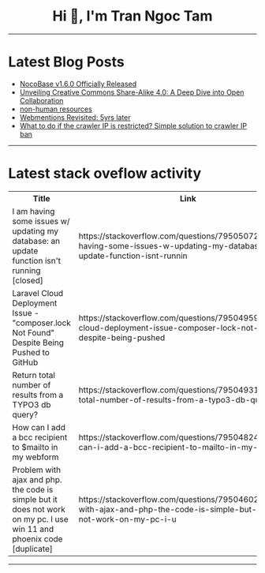 <h1 align="center">Hi 👋, I'm Tran Ngoc Tam</h1>

---

# Latest Blog Posts 
<!-- BLOG-POST-LIST:START -->
- [NocoBase v1.6.0 Officially Released](https://dev.to/nocobase/nocobase-v160-officially-released-36d)
- [Unveiling Creative Commons Share-Alike 4.0: A Deep Dive into Open Collaboration](https://dev.to/bobcars/unveiling-creative-commons-share-alike-40-a-deep-dive-into-open-collaboration-23fe)
- [non-human resources](https://dev.to/rustyshackleford01/non-human-resources-396i)
- [Webmentions Revisited: 5yrs later](https://dev.to/jswhisperer/webmentions-revisited-5yrs-later-cdn)
- [What to do if the crawler IP is restricted? Simple solution to crawler IP ban](https://dev.to/98ip/what-to-do-if-the-crawler-ip-is-restricted-simple-solution-to-crawler-ip-ban-2nc1)
<!-- BLOG-POST-LIST:END -->

---

# Latest stack oveflow activity
<table>
  <tr><th>Title</th><th>Link</th></tr>
  <!-- STACKOVERFLOW:START --><tr><td>I am having some issues w/ updating my database: an update function isn&#39;t running [closed]</td><td>https://stackoverflow.com/questions/79505072/i-am-having-some-issues-w-updating-my-database-an-update-function-isnt-runnin</td></tr><tr><td>Laravel Cloud Deployment Issue - &quot;composer.lock Not Found&quot; Despite Being Pushed to GitHub</td><td>https://stackoverflow.com/questions/79504959/laravel-cloud-deployment-issue-composer-lock-not-found-despite-being-pushed</td></tr><tr><td>Return total number of results from a TYPO3 db query?</td><td>https://stackoverflow.com/questions/79504931/return-total-number-of-results-from-a-typo3-db-query</td></tr><tr><td>How can I add a bcc recipient to $mailto in my webform</td><td>https://stackoverflow.com/questions/79504824/how-can-i-add-a-bcc-recipient-to-mailto-in-my-webform</td></tr><tr><td>Problem with ajax and php. the code is simple but it does not work on my pc. I use win 11 and phoenix code [duplicate]</td><td>https://stackoverflow.com/questions/79504602/problem-with-ajax-and-php-the-code-is-simple-but-it-does-not-work-on-my-pc-i-u</td></tr><!-- STACKOVERFLOW:END -->
</table>

---


